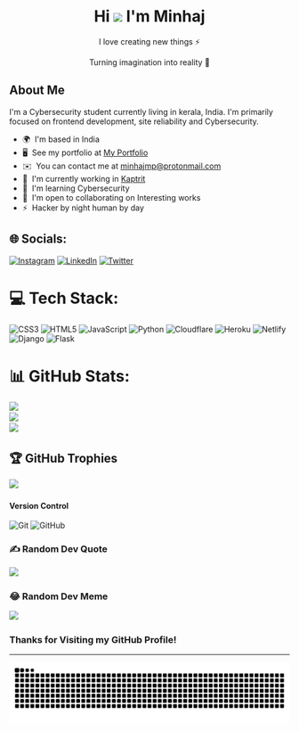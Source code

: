 <h1 align="center"> Hi <img src="https://user-images.githubusercontent.com/18350557/176309783-0785949b-9127-417c-8b55-ab5a4333674e.gif" /> I'm Minhaj </br> 
</h1>
</h1>
<p align="center">I love creating new things ⚡</p>
<p align="center">Turning imagination into reality 🚀</p>


About Me
-------

I'm a Cybersecurity student currently living in kerala, India. I'm primarily focused on frontend development, site reliability and Cybersecurity.

* 🌍  I'm based in India
* 🖥️  See my portfolio at [My Portfolio](http://keagtorb.github.io/profile11/)
* ✉️  You can contact me at [minhajmp@protonmail.com](mailto:minhajmp@protonmail.com )
* 🚀  I'm currently working in [Kaptrit](http://kaptrit.com)
* 🧠  I'm learning Cybersecurity
* 🤝  I'm open to collaborating on Interesting works
* ⚡  Hacker by night human by day

## 🌐 Socials:
[![Instagram](https://img.shields.io/badge/Instagram-%23E4405F.svg?logo=Instagram&logoColor=white)](https://instagram.com/minhaaajjj) [![LinkedIn](https://img.shields.io/badge/LinkedIn-%230077B5.svg?logo=linkedin&logoColor=white)](https://linkedin.com/in/minhaj-030b6024a) [![Twitter](https://img.shields.io/badge/Twitter-%231DA1F2.svg?logo=Twitter&logoColor=white)](https://twitter.com/minhaajjj) 

# 💻 Tech Stack:
![CSS3](https://img.shields.io/badge/css3-%231572B6.svg?style=for-the-badge&logo=css3&logoColor=white) ![HTML5](https://img.shields.io/badge/html5-%23E34F26.svg?style=for-the-badge&logo=html5&logoColor=white) ![JavaScript](https://img.shields.io/badge/javascript-%23323330.svg?style=for-the-badge&logo=javascript&logoColor=%23F7DF1E) ![Python](https://img.shields.io/badge/python-3670A0?style=for-the-badge&logo=python&logoColor=ffdd54) ![Cloudflare](https://img.shields.io/badge/Cloudflare-F38020?style=for-the-badge&logo=Cloudflare&logoColor=white) ![Heroku](https://img.shields.io/badge/heroku-%23430098.svg?style=for-the-badge&logo=heroku&logoColor=white) ![Netlify](https://img.shields.io/badge/netlify-%23000000.svg?style=for-the-badge&logo=netlify&logoColor=#00C7B7) ![Django](https://img.shields.io/badge/django-%23092E20.svg?style=for-the-badge&logo=django&logoColor=white) ![Flask](https://img.shields.io/badge/flask-%23000.svg?style=for-the-badge&logo=flask&logoColor=white)
# 📊 GitHub Stats:
![](https://github-readme-stats.vercel.app/api?username=keagtorb&theme=radical&hide_border=false&include_all_commits=false&count_private=false)<br/>
![](https://github-readme-streak-stats.herokuapp.com/?user=keagtorb&theme=radical&hide_border=false)<br/>
![](https://github-readme-stats.vercel.app/api/top-langs/?username=keagtorb&theme=radical&hide_border=false&include_all_commits=false&count_private=false&layout=compact)

## 🏆 GitHub Trophies
![](https://github-profile-trophy.vercel.app/?username=keagtorb&theme=radical&no-frame=false&no-bg=true&margin-w=4)

#### Version Control
![Git](https://img.shields.io/badge/-Git-000?style=for-the-badge&logo=git)
![GitHub](https://img.shields.io/badge/-GitHub-000?style=for-the-badge&logo=github)

### ✍️ Random Dev Quote
![](https://quotes-github-readme.vercel.app/api?type=horizontal&theme=radical)

### 😂 Random Dev Meme
<img src="https://random-memer.herokuapp.com/" width="512px"/>

### Thanks for Visiting my GitHub Profile!

---
<p align="center">
<img src="https://github.com/VishwaGauravIn/VishwaGauravIn/blob/output/github-contribution-grid-snake.svg">
</p>
